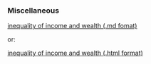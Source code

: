 ### Miscellaneous

[inequality of income and wealth (.md fomat)](docs/inequality/income_wealth_trends.md)

or:

[inequality of income and wealth (.html format)](https://dblanding.github.io/misc/inequality/income_wealth_trends.html)